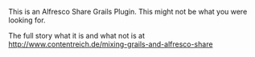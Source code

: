 This is an Alfresco Share Grails Plugin. This might not be what you were looking for.

The full story what it is and what not is at http://www.contentreich.de/mixing-grails-and-alfresco-share
